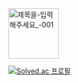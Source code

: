 <img src ="" width="100px" height="100px" alt="제목을-입력해주세요_-001" src="https://user-images.githubusercontent.com/110071838/202991109-c52716b0-05c4-4e23-8981-110e176ef5e3.png">





[![Solved.ac
프로필](http://mazassumnida.wtf/api/generate_badge?boj={handle})](https://solved.ac/{handle})






<!--
**hyein5391/hyein5391** is a ✨ _special_ ✨ repository because its `README.md` (this file) appears on your GitHub profile.

Here are some ideas to get you started:

- 🔭 I’m currently working on ...
- 🌱 I’m currently learning ...
- 👯 I’m looking to collaborate on ...
- 🤔 I’m looking for help with ...
- 💬 Ask me about ...
- 📫 How to reach me: ...
- 😄 Pronouns: ...
- ⚡ Fun fact: ...
-->
